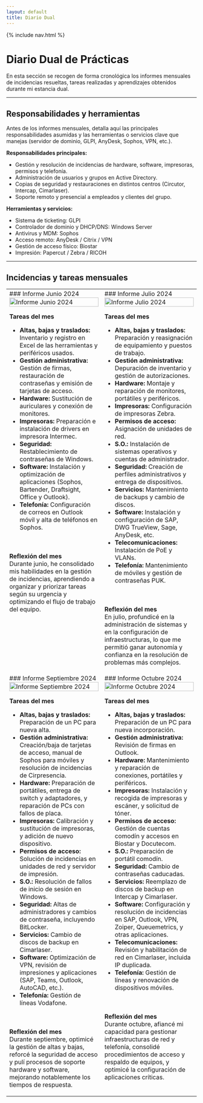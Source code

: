 ```yaml
---
layout: default
title: Diario Dual
---
```


{% include nav.html %}

# Diario Dual de Prácticas

En esta sección se recogen de forma cronológica los informes mensuales de incidencias resueltas, tareas realizadas y aprendizajes obtenidos durante mi estancia dual.

---

## Responsabilidades y herramientas

Antes de los informes mensuales, detalla aquí las principales responsabilidades asumidas y las herramientas o servicios clave que manejas (servidor de dominio, GLPI, AnyDesk, Sophos, VPN, etc.).

**Responsabilidades principales:**
- Gestión y resolución de incidencias de hardware, software, impresoras, permisos y telefonía.
- Administración de usuarios y grupos en Active Directory.
- Copias de seguridad y restauraciones en distintos centros (Circutor, Intercap, Cimarlaser).
- Soporte remoto y presencial a empleados y clientes del grupo.

**Herramientas y servicios:**
- Sistema de ticketing: GLPI  
- Controlador de dominio y DHCP/DNS: Windows Server  
- Antivirus y MDM: Sophos  
- Acceso remoto: AnyDesk / Citrix / VPN  
- Gestión de acceso físico: Biostar  
- Impresión: Papercut / Zebra / RICOH

---

## Incidencias y tareas mensuales

<table markdown="1">
<tr>
<td width="50%" valign="top">
### Informe Junio 2024
<img src="{{ '/assets/img/informe-junio-2024.png' | relative_url }}" alt="Informe Junio 2024" width="100%" />

**Tareas del mes**
- **Altas, bajas y traslados:** Inventario y registro en Excel de las herramientas y periféricos usados.  
- **Gestión administrativa:** Gestión de firmas, restauración de contraseñas y emisión de tarjetas de acceso.  
- **Hardware:** Sustitución de auriculares y conexión de monitores.  
- **Impresoras:** Preparación e instalación de drivers en impresora Intermec.  
- **Seguridad:** Restablecimiento de contraseñas de Windows.  
- **Software:** Instalación y optimización de aplicaciones (Sophos, Bartender, Draftsight, Office y Outlook).  
- **Telefonía:** Configuración de correos en Outlook móvil y alta de teléfonos en Sophos.  

<br/><br/>
**Reflexión del mes**  
Durante junio, he consolidado mis habilidades en la gestión de incidencias, aprendiendo a organizar y priorizar tareas según su urgencia y optimizando el flujo de trabajo del equipo.
</td>
<td width="50%" valign="top">
### Informe Julio 2024
<img src="{{ '/assets/img/informe-julio-2024.png' | relative_url }}" alt="Informe Julio 2024" width="100%" />

**Tareas del mes**
- **Altas, bajas y traslados:** Preparación y reasignación de equipamiento y puestos de trabajo.  
- **Gestión administrativa:** Depuración de inventario y gestión de autorizaciones.  
- **Hardware:** Montaje y reparación de monitores, portátiles y periféricos.  
- **Impresoras:** Configuración de impresoras Zebra.  
- **Permisos de acceso:** Asignación de unidades de red.  
- **S.O.:** Instalación de sistemas operativos y cuentas de administrador.  
- **Seguridad:** Creación de perfiles administrativos y entrega de dispositivos.  
- **Servicios:** Mantenimiento de backups y cambio de discos.  
- **Software:** Instalación y configuración de SAP, DWG TrueView, Sage, AnyDesk, etc.  
- **Telecomunicaciones:** Instalación de PoE y VLANs.  
- **Telefonía:** Mantenimiento de móviles y gestión de contraseñas PUK.  

<br/><br/>
**Reflexión del mes**  
En julio, profundicé en la administración de sistemas y en la configuración de infraestructuras, lo que me permitió ganar autonomía y confianza en la resolución de problemas más complejos.
</td>
</tr>
<tr>
<td width="50%" valign="top">
### Informe Septiembre 2024
<img src="{{ '/assets/img/informe-septiembre-2024.png' | relative_url }}" alt="Informe Septiembre 2024" width="100%" />

**Tareas del mes**
- **Altas, bajas y traslados:** Preparación de un PC para nueva alta.  
- **Gestión administrativa:** Creación/baja de tarjetas de acceso, manual de Sophos para móviles y resolución de incidencias de Cirpresencia.  
- **Hardware:** Preparación de portátiles, entrega de switch y adaptadores, y reparación de PCs con fallos de placa.  
- **Impresoras:** Calibración y sustitución de impresoras, y adición de nuevo dispositivo.  
- **Permisos de acceso:** Solución de incidencias en unidades de red y servidor de impresión.  
- **S.O.:** Resolución de fallos de inicio de sesión en Windows.  
- **Seguridad:** Altas de administradores y cambios de contraseña, incluyendo BitLocker.  
- **Servicios:** Cambio de discos de backup en Cimarlaser.  
- **Software:** Optimización de VPN, revisión de impresiones y aplicaciones (SAP, Teams, Outlook, AutoCAD, etc.).  
- **Telefonía:** Gestión de líneas Vodafone.  

<br/><br/>
**Reflexión del mes**  
Durante septiembre, optimicé la gestión de altas y bajas, reforcé la seguridad de acceso y pulí procesos de soporte hardware y software, mejorando notablemente los tiempos de respuesta.
</td>
<td width="50%" valign="top">
### Informe Octubre 2024
<img src="{{ '/assets/img/informe-octubre-2024.png' | relative_url }}" alt="Informe Octubre 2024" width="100%" />

**Tareas del mes**
- **Altas, bajas y traslados:** Preparación de un PC para nueva incorporación.  
- **Gestión administrativa:** Revisión de firmas en Outlook.  
- **Hardware:** Mantenimiento y reparación de conexiones, portátiles y periféricos.  
- **Impresoras:** Instalación y recogida de impresoras y escáner, y solicitud de tóner.  
- **Permisos de acceso:** Gestión de cuentas comodín y accesos en Biostar y Docutecom.  
- **S.O.:** Preparación de portátil comodín.  
- **Seguridad:** Cambio de contraseñas caducadas.  
- **Servicios:** Reemplazo de discos de backup en Intercap y Cimarlaser.  
- **Software:** Configuración y resolución de incidencias en SAP, Outlook, VPN, Zoiper, Queuemetrics, y otras aplicaciones.  
- **Telecomunicaciones:** Revisión y habilitación de red en Cimarlaser, incluida IP duplicada.  
- **Telefonía:** Gestión de líneas y renovación de dispositivos móviles.  

<br/><br/>
**Reflexión del mes**  
Durante octubre, afian­cé mi capacidad para gestionar infraestructuras de red y telefonía, consolidé procedimientos de acceso y respaldo de equipos, y optimicé la configuración de aplicaciones críticas.
</td>
</tr>
</table>






